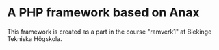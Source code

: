 # A PHP framework based on Anax

This framework is created as a part in the course "ramverk1" at Blekinge Tekniska Högskola.